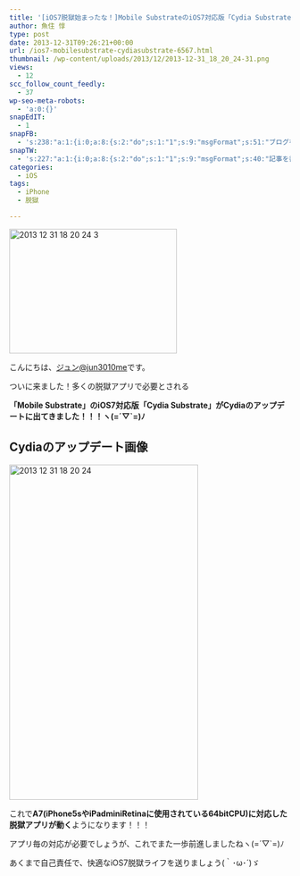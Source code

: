 ```yaml
---
title: '[iOS7脱獄始まったな！]Mobile SubstrateのiOS7対応版「Cydia Substrate」きたあああ！[iPhone5sやiPadminiRetinaで使える！]'
author: 魚住 惇
type: post
date: 2013-12-31T09:26:21+00:00
url: /ios7-mobilesubstrate-cydiasubstrate-6567.html
thumbnail: /wp-content/uploads/2013/12/2013-12-31_18_20_24-31.png
views:
  - 12
scc_follow_count_feedly:
  - 37
wp-seo-meta-robots:
  - 'a:0:{}'
snapEdIT:
  - 1
snapFB:
  - 's:238:"a:1:{i:0;a:8:{s:2:"do";s:1:"1";s:9:"msgFormat";s:51:"ブログを更新しました！%TITLE% %SITENAME%";s:8:"postType";s:1:"A";s:9:"isAutoImg";s:1:"A";s:8:"imgToUse";s:0:"";s:9:"isAutoURL";s:1:"A";s:8:"urlToUse";s:0:"";s:4:"doFB";i:0;}}";'
snapTW:
  - 's:227:"a:1:{i:0;a:8:{s:2:"do";s:1:"1";s:9:"msgFormat";s:40:"記事を書きました: %TITLE%  %URL%";s:8:"attchImg";s:1:"1";s:9:"isAutoImg";s:1:"A";s:8:"imgToUse";s:0:"";s:9:"isAutoURL";s:1:"A";s:8:"urlToUse";s:0:"";s:4:"doTW";i:0;}}";'
categories:
  - iOS
tags:
  - iPhone
  - 脱獄

---
```

<img decoding="async" loading="lazy" title="2013-12-31_18_20_24-3.png" src="/wp-content/uploads/2013/12/2013-12-31_18_20_24-3.png" alt="2013 12 31 18 20 24 3" width="300" height="223" border="0" />

<!--more-->

こんにちは、[ジュン@jun3010me][1]です。

ついに来ました！多くの脱獄アプリで必要とされる

**「Mobile Substrate」のiOS7対応版「Cydia Substrate」がCydiaのアップデートに出てきました！！！ヽ(=´▽\`=)ﾉ**

## Cydiaのアップデート画像

<img decoding="async" loading="lazy" title="2013-12-31 18.20.24.png" src="/wp-content/uploads/2013/12/2013-12-31-18.20.24.png" alt="2013 12 31 18 20 24" width="338" height="600" border="0" /> 

これで**A7(iPhone5sやiPadminiRetinaに使用されている64bitCPU)に対応した脱獄アプリが動く**ようになります！！！

アプリ毎の対応が必要でしょうが、これでまた一歩前進しましたねヽ(=´▽\`=)ﾉ

あくまで自己責任で、快適なiOS7脱獄ライフを送りましょう(｀･ω･´)ゞ

 [1]: https://twitter.com/jun3010me